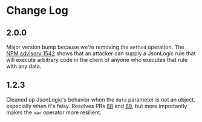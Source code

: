 # Change Log

## 2.0.0

Major version bump because we're removing the `method` operation. The [NPM advisory 1542](https://www.npmjs.com/advisories/1542) shows that an attacker can supply a JsonLogic rule that will execute arbitrary code in the client of anyone who executes that rule with any data.

## 1.2.3

Cleaned up JsonLogic's behavior when the `data` parameter is not an object, especially when it's falsy. Resolves PRs [88](https://github.com/jwadhams/json-logic-js/pull/88) and [89](https://github.com/jwadhams/json-logic-js/pull/89), but more importantly makes the `var` operator more resilient.
